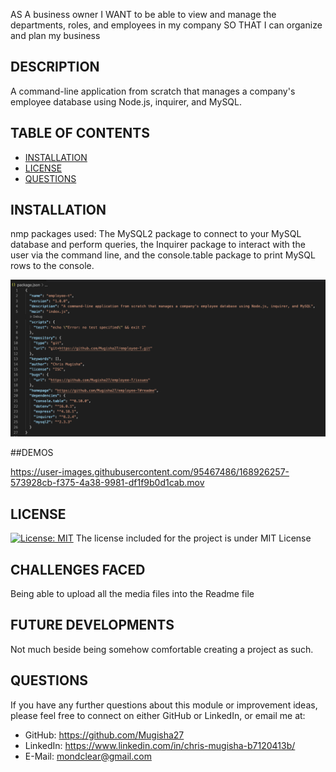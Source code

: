 AS A business owner
I WANT to be able to view and manage the departments, roles, and employees in my company
SO THAT I can organize and plan my business


## DESCRIPTION
A command-line application from scratch that manages a company's employee database using Node.js, inquirer, and MySQL.

## TABLE OF CONTENTS
- [INSTALLATION](#installation)
- [LICENSE](#license)
- [QUESTIONS](#questions)

## INSTALLATION
nmp packages used: The MySQL2 package to connect to your MySQL database and perform queries, the Inquirer package to interact with the user via the command line, and the console.table package to print MySQL rows to the console.
                    
![Installation](img/Untitled.png)

##DEMOS

https://user-images.githubusercontent.com/95467486/168926257-573928cb-f375-4a38-9981-df1f9b0d1cab.mov




    
## LICENSE
[![License: MIT](https://img.shields.io/badge/License-MIT-yellow.svg)](https://opensource.org/licenses/MIT)
The license included for the project is under MIT License

## CHALLENGES FACED
Being able to upload all the media files into the Readme file

## FUTURE DEVELOPMENTS
Not much beside being somehow comfortable creating a project as such.

## QUESTIONS
If you have any further questions about this module or improvement ideas, please feel free to connect on either GitHub or LinkedIn, or email me at:
* GitHub: https://github.com/Mugisha27
* LinkedIn: https://www.linkedin.com/in/chris-mugisha-b7120413b/
* E-Mail: mondclear@gmail.com

